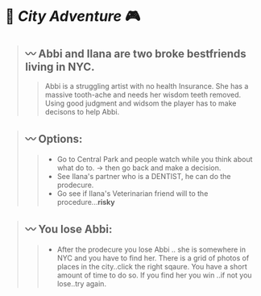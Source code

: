 # :city_sunrise: _City Adventure_  :video_game:

>##   :wavy_dash: Abbi and Ilana are two broke bestfriends living in NYC.
>
>> Abbi is a struggling artist with no health Insurance. She has a massive tooth-ache and needs her wisdom teeth removed. Using good judgment and widsom the player has to make decisons to help Abbi. 

> ## :wavy_dash: Options: 
>
>> - Go to Central Park and people watch while you think about what do to. -> then go back and make a decision.
>> - See Ilana's partner who is a DENTIST, he can do the prodecure. 
>> - Go see if Ilana's Veterinarian friend will to the procedure...**risky**

> ## :wavy_dash: You lose Abbi:
>
>> - After the prodecure you lose Abbi .. she is somewhere in NYC and you have to find her. There is a  grid of photos of places in the city..click the right sqaure. You have a short amount of time to do so. If you find her you win ..if not you lose..try again.